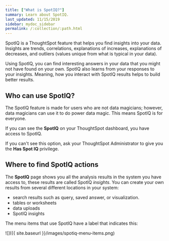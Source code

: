 ```yaml
---
title: ["What is SpotIQ?"]
summary: Learn about SpotIQ.
last_updated: 11/15/2019
sidebar: mydoc_sidebar
permalink: /:collection/:path.html
---
```

SpotIQ is a ThoughtSpot feature that helps you find insights into your data.
Insights are trends, correlations, explanations of increases, explanations of
decreases, and outliers (values unique from what is typical in your data).

Using SpotIQ, you can find interesting answers in your data that you might not
have found on your own. SpotIQ also learns from your responses to your insights.
Meaning, how you interact with SpotIQ results helps to build better results.

## Who can use SpotIQ?

The SpotIQ feature is made for users who are not data magicians; however,
data magicians can use it to do power data magic. This means SpotIQ is for everyone.

If you can see the **SpotIQ** on your ThoughtSpot dashboard, you have access
to SpotIQ.

If you can't see this option, ask your ThoughtSpot Administrator to give you the
**Has Spot IQ** privilege.

## Where to find SpotIQ actions

The **SpotIQ** page shows you all the analysis results in the system you
have access to, these results are called SpotIQ _insights_. You can create your
own results from several different locations in your system:

* search results such as query, saved answer, or visualization.
* tables or worksheets
* data uploads
* SpotIQ insights

The menu items that use SpotIQ have a label that indicates this:

![]({{ site.baseurl }}/images/spotiq-menu-items.png)
